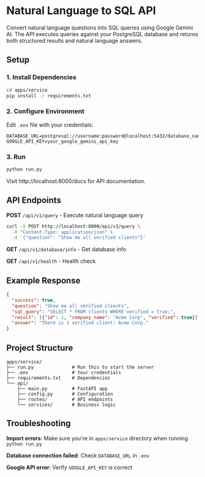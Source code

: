 # Natural Language to SQL API

Convert natural language questions into SQL queries using Google Gemini AI. The API executes queries against your PostgreSQL database and returns both structured results and natural language answers.

## Setup

### 1. Install Dependencies
```bash
cd apps/service
pip install -r requirements.txt
```

### 2. Configure Environment
Edit `.env` file with your credentials:
```env
DATABASE_URL=postgresql://username:password@localhost:5432/database_name
GOOGLE_API_KEY=your_google_gemini_api_key
```

### 3. Run
```bash
python run.py
```

Visit http://localhost:8000/docs for API documentation.

## API Endpoints

**POST** `/api/v1/query` - Execute natural language query
```bash
curl -X POST http://localhost:8000/api/v1/query \
  -H "Content-Type: application/json" \
  -d '{"question": "Show me all verified clients"}'
```

**GET** `/api/v1/database/info` - Get database info

**GET** `/api/v1/health` - Health check

## Example Response
```json
{
  "success": true,
  "question": "Show me all verified clients",
  "sql_query": "SELECT * FROM clients WHERE verified = true;",
  "result": [{"id": 1, "company_name": "Acme Corp", "verified": true}],
  "answer": "There is 1 verified client: Acme Corp."
}
```

## Project Structure
```
apps/service/
├── run.py              # Run this to start the server
├── .env                # Your credentials
├── requirements.txt    # Dependencies
└── api/
    ├── main.py         # FastAPI app
    ├── config.py       # Configuration
    ├── routes/         # API endpoints
    └── services/       # Business logic
```

## Troubleshooting

**Import errors**: Make sure you're in `apps/service` directory when running `python run.py`

**Database connection failed**: Check `DATABASE_URL` in `.env`

**Google API error**: Verify `GOOGLE_API_KEY` is correct

